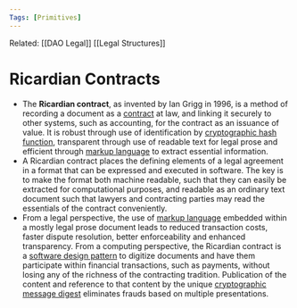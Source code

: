```yaml
---
Tags: [Primitives]
---
```

Related: [[DAO Legal]] [[Legal Structures]]

# Ricardian Contracts
- The **Ricardian contract**, as invented by Ian Grigg in 1996, is a method of recording a document as a [contract](https://en.wikipedia.org/wiki/Contract) at law, and linking it securely to other systems, such as accounting, for the contract as an issuance of value. It is robust through use of identification by [cryptographic hash function](https://en.wikipedia.org/wiki/Cryptographic_hash_function), transparent through use of readable text for legal prose and efficient through [markup language](https://en.wikipedia.org/wiki/Markup_language) to extract essential information.
- A Ricardian contract places the defining elements of a legal agreement in a format that can be expressed and executed in software. The key is to make the format both machine readable, such that they can easily be extracted for computational purposes, and readable as an ordinary text document such that lawyers and contracting parties may read the essentials of the contract conveniently.
- From a legal perspective, the use of [markup language](https://en.wikipedia.org/wiki/Markup_language) embedded within a mostly legal prose document leads to reduced transaction costs, faster dispute resolution, better enforceability and enhanced transparency. From a computing perspective, the Ricardian contract is a [software design pattern](https://en.wikipedia.org/wiki/Software_design_pattern) to digitize documents and have them participate within financial transactions, such as payments, without losing any of the richness of the contracting tradition. Publication of the content and reference to that content by the unique [cryptographic message digest](https://en.wikipedia.org/wiki/Cryptographic_message_digest) eliminates frauds based on multiple presentations.
